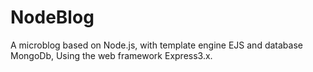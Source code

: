 NodeBlog
========

A microblog based on Node.js, with template engine EJS and database MongoDb,
Using the web framework Express3.x.

